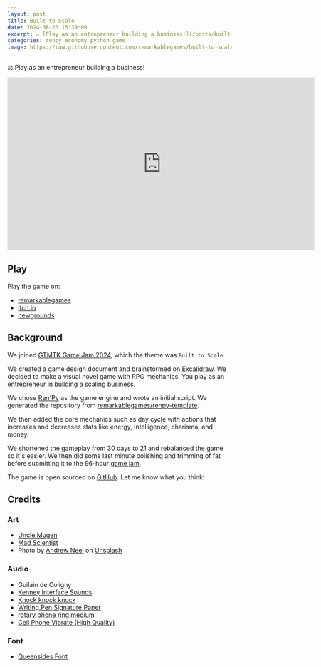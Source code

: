 ```yaml
---
layout: post
title: Built to Scale
date: 2024-08-20 15:39:00
excerpt: ⚖️ [Play as an entrepreneur building a business!](/posts/built-to-scale)
categories: renpy economy python game
image: https://raw.githubusercontent.com/remarkablegames/built-to-scale/master/design/cover.jpg
---
```


⚖️ Play as an entrepreneur building a business!

<iframe src="https://remarkablegames.org/built-to-scale/" frameBorder="0" width="690" height="388" style="display: block; margin: 0 auto;"></iframe>

## Play

Play the game on:

- [remarkablegames](https://remarkablegames.org/built-to-scale)
- [itch.io](https://remarkablegames.itch.io/built-to-scale)
- [newgrounds](https://www.newgrounds.com/portal/view/945558)

## Background

We joined [GTMTK Game Jam 2024](https://itch.io/jam/gmtk-2024), which the theme was `Built to Scale`.

We created a game design document and brainstormed on [Excalidraw](https://excalidraw.com/#json=y8nO6uwZN7OQLXonmG9WB,TJgAuz71GFU8QkH8YdFVoA). We decided to make a visual novel game with RPG mechanics. You play as an entrepreneur in building a scaling business.

We chose [Ren'Py](https://www.renpy.org/) as the game engine and wrote an initial script. We generated the repository from [remarkablegames/renpy-template](https://github.com/remarkablegames/renpy-template).

We then added the core mechanics such as day cycle with actions that increases and decreases stats like energy, intelligence, charisma, and money.

We shortened the gameplay from 30 days to 21 and rebalanced the game so it's easier. We then did some last minute polishing and trimming of fat before submitting it to the 96-hour [game jam](https://itch.io/jam/gmtk-2024/rate/2910953).

The game is open sourced on [GitHub](https://github.com/remarkablegames/built-to-scale). Let me know what you think!

## Credits

### Art

- [Uncle Mugen](https://lemmasoft.renai.us/forums/viewtopic.php?t=17302)
- [Mad Scientist](https://twitter.com/mad_scientist92)
- Photo by [Andrew Neel](https://unsplash.com/@andrewtneel) on [Unsplash](https://unsplash.com/photos/macbook-pro-white-ceramic-mugand-black-smartphone-on-table-cckf4TsHAuw)

### Audio

- Guilain de Coligny
- [Kenney Interface Sounds](https://kenney.nl/assets/interface-sounds)
- [Knock knock knock](https://pixabay.com/sound-effects/knock-knock-knock-40474/)
- [Writing,Pen,Signature,Paper](https://pixabay.com/sound-effects/writingpensignaturepaper-102967/)
- [rotary phone ring medium](https://pixabay.com/sound-effects/rotary-phone-ring-medium-103869/)
- [Cell Phone Vibrate (High Quality)](https://pixabay.com/sound-effects/cell-phone-vibrate-high-quality-34034/)

### Font

- [Queensides Font](https://www.fontspace.com/queensides-font-f90306)
